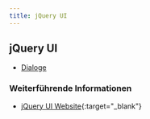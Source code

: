 ```yaml
---
title: jQuery UI
---
```


## jQuery UI

- [Dialoge](dialoge)

### Weiterführende Informationen

- [jQuery UI Website](https://jqueryui.com/){:target="_blank"}
